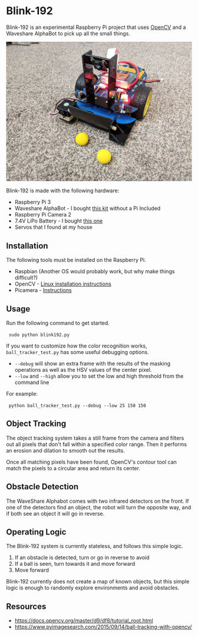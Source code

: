 [blink-192]: ./blink-192.jpg

# Blink-192 #
Blink-192 is an experimental Raspberry Pi project that uses [OpenCV](https://opencv.org/) and a Waveshare AlphaBot to pick up all the small things. 

![Blink 192][blink-192]

Blink-192 is made with the following hardware:
* Raspberry Pi 3
* Waveshare AlphaBot - I bought [this kit](https://www.amazon.com/gp/product/B01N1JWFKZ/ref=oh_aui_detailpage_o09_s00?ie=UTF8&psc=1) without a Pi Included
* Raspberry Pi Camera 2
* 7.4V LiPo Battery - I bought [this one](https://www.amazon.com/gp/product/B06Y2M2J7D/ref=oh_aui_detailpage_o03_s01?ie=UTF8&psc=1)
* Servos that I found at my house

## Installation ##
The following tools must be installed on the Raspberry Pi.
* Raspbian (Another OS would probably work, but why make things difficult?)
* OpenCV - [Linux installation instructions](https://docs.opencv.org/master/d7/d9f/tutorial_linux_install.html)
* Picamera - [Instructions](https://picamera.readthedocs.io/en/release-1.13/install.html)

## Usage ##

Run the following command to get started.

``` sudo python blink192.py```

If you want to customize how the color recognition works, `ball_tracker_test.py` has some useful debugging options.

* `--debug` will show an extra frame with the results of the masking operations as well as the HSV values of the center pixel.
* `--low` and `--high` allow you to set the low and high threshold from the command line

For example:

``` python ball_tracker_test.py --debug --low 25 150 150```


## Object Tracking ##
The object tracking system takes a still frame from the camera and filters out all pixels that don't fall within a 
specified color range. Then it performs an erosion and dilation to smooth out the results. 

Once all matching pixels have been found, OpenCV's contour tool can match the pixels to a circular area and return its center.

## Obstacle Detection ##
The WaveShare Alphabot comes with two infrared detectors on the front. If one of the detectors find an object, the robot will turn the opposite way, and if both see an object it will go in reverse.

## Operating Logic ##
The Blink-192 system is currently stateless, and follows this simple logic.
1. If an obstacle is detected, turn or go in reverse to avoid
2. If a ball is seen, turn towards it and move forward
3. Move forward

Blink-192 currently does not create a map of known objects, but this simple logic is enough to randomly explore environments and avoid obstacles.

## Resources ##
* https://docs.opencv.org/master/d9/df8/tutorial_root.html
* https://www.pyimagesearch.com/2015/09/14/ball-tracking-with-opencv/
